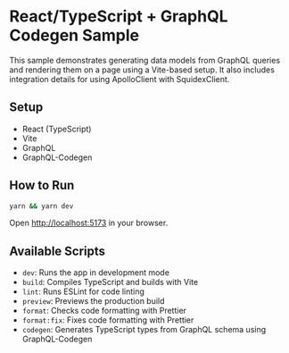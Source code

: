 # React/TypeScript + GraphQL Codegen Sample

This sample demonstrates generating data models from GraphQL queries and rendering them on a page using a Vite-based setup.
It also includes integration details for using ApolloClient with SquidexClient.

## Setup
- React (TypeScript)
- Vite
- GraphQL
- GraphQL-Codegen

## How to Run
```bash
yarn && yarn dev
```
Open [http://localhost:5173](http://localhost:5173) in your browser.

## Available Scripts
- `dev`: Runs the app in development mode
- `build`: Compiles TypeScript and builds with Vite
- `lint`: Runs ESLint for code linting
- `preview`: Previews the production build
- `format`: Checks code formatting with Prettier
- `format:fix`: Fixes code formatting with Prettier
- `codegen`: Generates TypeScript types from GraphQL schema using GraphQL-Codegen